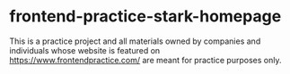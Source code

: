 # frontend-practice-stark-homepage
This is a practice project and all materials owned by companies and individuals whose website is featured on https://www.frontendpractice.com/ are meant for practice purposes only.
